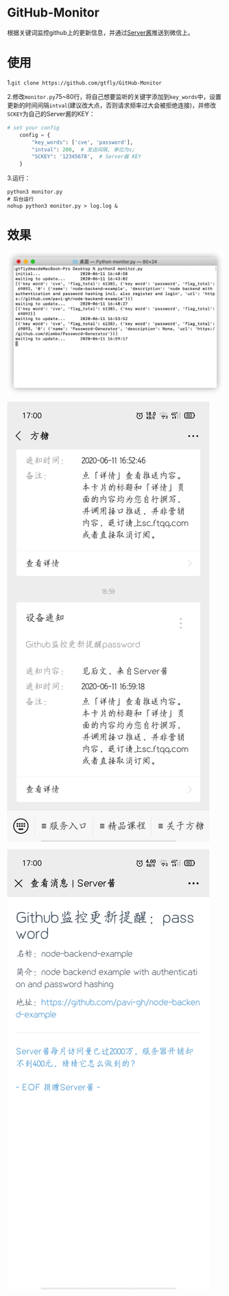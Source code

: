 # GitHub-Monitor
根据关键词监控github上的更新信息，并通过[Server酱](http://sc.ftqq.com/3.version)推送到微信上。

# 使用
1.`git clone https://github.com/gtfly/GitHub-Monitor`

2.修改`monitor.py`75~80行，将自己想要监听的关键字添加到`key_words`中，设置更新的时间间隔`intval`(建议改大点，否则请求频率过大会被拒绝连接)，并修改`SCKEY`为自己的Server酱的KEY：

``` python
# set your config
    config = {
        "key_words": ['cve', 'password'],
        "intval": 200,  # 发送间隔, 单位为s;
        "SCKEY": '12345678',  # Server酱 KEY
    }
```

3.运行：

    python3 monitor.py
    # 后台运行
    nohup python3 monitor.py > log.log &

# 效果
![截图1](./1.png)

![截图2](./2.jpg)

![截图3](./3.jpg)
